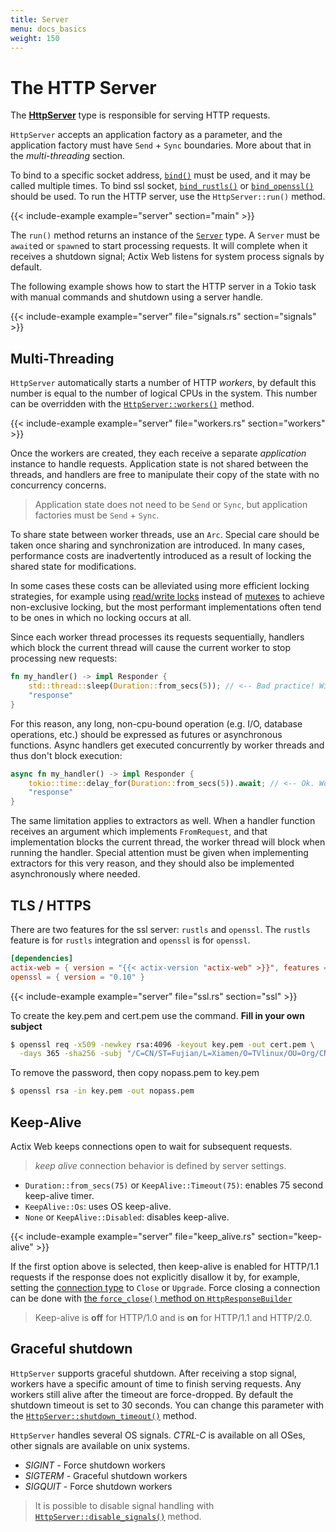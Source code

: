 ```yaml
---
title: Server
menu: docs_basics
weight: 150
---
```


# The HTTP Server

The [**HttpServer**][httpserverstruct] type is responsible for serving HTTP requests.

`HttpServer` accepts an application factory as a parameter, and the application factory must have `Send` + `Sync` boundaries. More about that in the _multi-threading_ section.

To bind to a specific socket address, [`bind()`][bindmethod] must be used, and it may be called multiple times. To bind ssl socket, [`bind_rustls()`][bindrusttls] or [`bind_openssl()`][bindopensslmethod] should be used. To run the HTTP server, use the `HttpServer::run()` method.

{{< include-example example="server" section="main" >}}

The `run()` method returns an instance of the [`Server`][server] type. A `Server` must be `await`ed or `spawn`ed to start processing requests. It will complete when it receives a shutdown signal; Actix Web listens for system process signals by default.

The following example shows how to start the HTTP server in a Tokio task with manual commands and shutdown using a server handle.

{{< include-example example="server" file="signals.rs" section="signals" >}}

## Multi-Threading

`HttpServer` automatically starts a number of HTTP _workers_, by default this number is equal to the number of logical CPUs in the system. This number can be overridden with the [`HttpServer::workers()`][workers] method.

{{< include-example example="server" file="workers.rs" section="workers" >}}

Once the workers are created, they each receive a separate _application_ instance to handle requests. Application state is not shared between the threads, and handlers are free to manipulate their copy of the state with no concurrency concerns.

> Application state does not need to be `Send` or `Sync`, but application factories must be `Send` + `Sync`.

To share state between worker threads, use an `Arc`. Special care should be taken once sharing and synchronization are introduced. In many cases, performance costs are inadvertently introduced as a result of locking the shared state for modifications.

In some cases these costs can be alleviated using more efficient locking strategies, for example using [read/write locks](https://doc.rust-lang.org/std/sync/struct.RwLock.html) instead of [mutexes](https://doc.rust-lang.org/std/sync/struct.Mutex.html) to achieve non-exclusive locking, but the most performant implementations often tend to be ones in which no locking occurs at all.

Since each worker thread processes its requests sequentially, handlers which block the current thread will cause the current worker to stop processing new requests:

```rust
fn my_handler() -> impl Responder {
    std::thread::sleep(Duration::from_secs(5)); // <-- Bad practice! Will cause the current worker thread to hang!
    "response"
}
```

For this reason, any long, non-cpu-bound operation (e.g. I/O, database operations, etc.) should be expressed as futures or asynchronous functions. Async handlers get executed concurrently by worker threads and thus don't block execution:

```rust
async fn my_handler() -> impl Responder {
    tokio::time::delay_for(Duration::from_secs(5)).await; // <-- Ok. Worker thread will handle other requests here
    "response"
}
```

The same limitation applies to extractors as well. When a handler function receives an argument which implements `FromRequest`, and that implementation blocks the current thread, the worker thread will block when running the handler. Special attention must be given when implementing extractors for this very reason, and they should also be implemented asynchronously where needed.

## TLS / HTTPS

There are two features for the ssl server: `rustls` and `openssl`. The `rustls` feature is for `rustls` integration and `openssl` is for `openssl`.

```toml
[dependencies]
actix-web = { version = "{{< actix-version "actix-web" >}}", features = ["openssl"] }
openssl = { version = "0.10" }
```

{{< include-example example="server" file="ssl.rs" section="ssl" >}}

To create the key.pem and cert.pem use the command. **Fill in your own subject**

```bash
$ openssl req -x509 -newkey rsa:4096 -keyout key.pem -out cert.pem \
  -days 365 -sha256 -subj "/C=CN/ST=Fujian/L=Xiamen/O=TVlinux/OU=Org/CN=muro.lxd"
```

To remove the password, then copy nopass.pem to key.pem

```bash
$ openssl rsa -in key.pem -out nopass.pem
```

## Keep-Alive

Actix Web keeps connections open to wait for subsequent requests.

> _keep alive_ connection behavior is defined by server settings.

- `Duration::from_secs(75)` or `KeepAlive::Timeout(75)`: enables 75 second keep-alive timer.
- `KeepAlive::Os`: uses OS keep-alive.
- `None` or `KeepAlive::Disabled`: disables keep-alive.

{{< include-example example="server" file="keep_alive.rs" section="keep-alive" >}}

If the first option above is selected, then keep-alive is enabled for HTTP/1.1 requests if the response does not explicitly disallow it by, for example, setting the [connection type][httpconnectiontype] to `Close` or `Upgrade`. Force closing a connection can be done with [the `force_close()` method on `HttpResponseBuilder`](https://docs.rs/actix-web/4/actix_web/dev/struct.HttpResponseBuilder.html#method.force_close)

> Keep-alive is **off** for HTTP/1.0 and is **on** for HTTP/1.1 and HTTP/2.0.

## Graceful shutdown

`HttpServer` supports graceful shutdown. After receiving a stop signal, workers have a specific amount of time to finish serving requests. Any workers still alive after the timeout are force-dropped. By default the shutdown timeout is set to 30 seconds. You can change this parameter with the [`HttpServer::shutdown_timeout()`][shutdowntimeout] method.

`HttpServer` handles several OS signals. _CTRL-C_ is available on all OSes, other signals are available on unix systems.

- _SIGINT_ - Force shutdown workers
- _SIGTERM_ - Graceful shutdown workers
- _SIGQUIT_ - Force shutdown workers

> It is possible to disable signal handling with [`HttpServer::disable_signals()`][disablesignals] method.

[server]: https://docs.rs/actix-web/4/actix_web/dev/struct.Server.html
[httpserverstruct]: https://docs.rs/actix-web/4/actix_web/struct.HttpServer.html
[bindmethod]: https://docs.rs/actix-web/4/actix_web/struct.HttpServer.html#method.bind
[bindopensslmethod]: https://docs.rs/actix-web/4/actix_web/struct.HttpServer.html#method.bind_openssl
[bindrusttls]: https://docs.rs/actix-web/4/actix_web/struct.HttpServer.html#method.bind_rustls
[workers]: https://docs.rs/actix-web/4/actix_web/struct.HttpServer.html#method.workers
[tlsalpn]: https://tools.ietf.org/html/rfc7301
[exampleopenssl]: https://github.com/actix/examples/tree/master/security/openssl
[shutdowntimeout]: https://docs.rs/actix-web/4/actix_web/struct.HttpServer.html#method.shutdown_timeout
[disablesignals]: https://docs.rs/actix-web/4/actix_web/struct.HttpServer.html#method.disable_signals
[httpconnectiontype]: https://docs.rs/actix-web/4/actix_web/http/enum.ConnectionType.html
